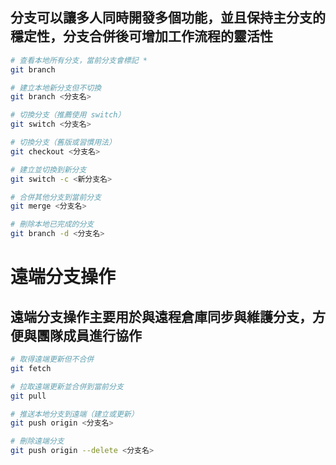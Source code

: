 ## 分支可以讓多人同時開發多個功能，並且保持主分支的穩定性，分支合併後可增加工作流程的靈活性

```bash
# 查看本地所有分支，當前分支會標記 *
git branch

# 建立本地新分支但不切換
git branch <分支名>

# 切換分支（推薦使用 switch）
git switch <分支名>

# 切換分支（舊版或習慣用法）
git checkout <分支名>

# 建立並切換到新分支
git switch -c <新分支名>

# 合併其他分支到當前分支
git merge <分支名>

# 刪除本地已完成的分支
git branch -d <分支名>
```

# 遠端分支操作
## 遠端分支操作主要用於與遠程倉庫同步與維護分支，方便與團隊成員進行協作

```bash
# 取得遠端更新但不合併
git fetch

# 拉取遠端更新並合併到當前分支
git pull

# 推送本地分支到遠端（建立或更新）
git push origin <分支名>

# 刪除遠端分支
git push origin --delete <分支名>
```